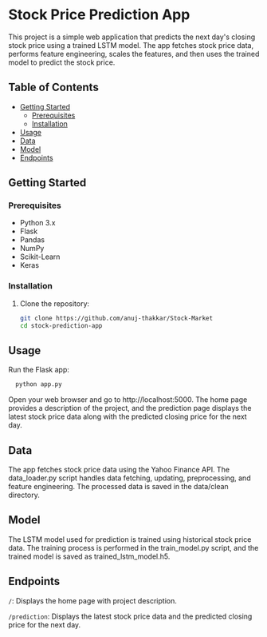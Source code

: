 # Stock Price Prediction App

This project is a simple web application that predicts the next day's closing stock price using a trained LSTM model. The app fetches stock price data, performs feature engineering, scales the features, and then uses the trained model to predict the stock price.

## Table of Contents

- [Getting Started](#getting-started)
  - [Prerequisites](#prerequisites)
  - [Installation](#installation)
- [Usage](#usage)
- [Data](#data)
- [Model](#model)
- [Endpoints](#endpoints)

## Getting Started

### Prerequisites

- Python 3.x
- Flask
- Pandas
- NumPy
- Scikit-Learn
- Keras

### Installation

1. Clone the repository:
   ```sh
   git clone https://github.com/anuj-thakkar/Stock-Market
   cd stock-prediction-app
   
## Usage
Run the Flask app:
```sh
  python app.py
```
Open your web browser and go to http://localhost:5000.
The home page provides a description of the project, and the prediction page displays the latest stock price 
data along with the predicted closing price for the next day.

## Data
The app fetches stock price data using the Yahoo Finance API. 
The data_loader.py script handles data fetching, updating, preprocessing, and feature engineering. 
The processed data is saved in the data/clean directory.

## Model
The LSTM model used for prediction is trained using historical stock price data.
The training process is performed in the train_model.py script, and the trained model is saved as trained_lstm_model.h5.

## Endpoints
`/`: Displays the home page with project description.

`/prediction`: Displays the latest stock price data and the predicted closing price for the next day.
